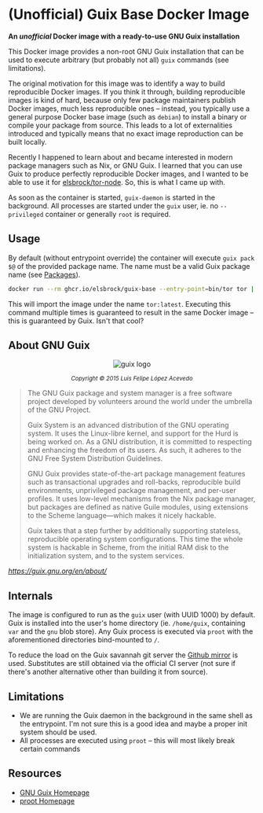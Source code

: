 # (Unofficial) Guix Base Docker Image

**An  *unofficial* Docker image with a ready-to-use GNU Guix installation**

This Docker image provides a non-root GNU Guix installation that can be used to execute arbitrary (but probably not all) `guix` commands (see limitations).

The original motivation for this image was to identify a way to build reproducible Docker images. If you think it through, building reproducible images is kind of hard, because only few package maintainers publish Docker images, much less reproducible ones – instead, you typically use a general purpose Docker base image (such as `debian`) to install a binary or compile your package from source. This leads to a lot of externalities introduced and typically means that no exact image reproduction can be built locally.

Recently I happened to learn about and became interested in modern package managers such as Nix, or GNU Guix. I learned that you can use Guix to produce perfectly reproducible Docker images, and I wanted to be able to use it for [elsbrock/tor-node](https://github.com/elsbrock/tor-node). So, this is what I came up with.

As soon as the container is started, `guix-daemon` is started in the background. All processes are started under the `guix` user, ie. no `--privileged` container or generally `root` is required.

## Usage

By default (without entrypoint override) the container will execute `guix pack $@` of the provided package name. The name must be a valid Guix package name (see [Packages](https://guix.gnu.org/en/packages/)).

```sh
docker run --rm ghcr.io/elsbrock/guix-base --entry-point=bin/tor tor | docker image load -
```

This will import the image under the name `tor:latest`. Executing this command multiple times is guaranteed to result in the same Docker image – this is guaranteed by Guix. Isn't that cool?

## About GNU Guix

<center>

![guix logo](https://guix.gnu.org/static/base/img/Guix.png)

<small>_Copyright © 2015 Luis Felipe López Acevedo_</small>

</center>

<blockquote>
The GNU Guix package and system manager is a free software project developed by volunteers around the world under the umbrella of the GNU Project.

Guix System is an advanced distribution of the GNU operating system. It uses the Linux-libre kernel, and support for the Hurd is being worked on. As a GNU distribution, it is committed to respecting and enhancing the freedom of its users. As such, it adheres to the GNU Free System Distribution Guidelines.

GNU Guix provides state-of-the-art package management features such as transactional upgrades and roll-backs, reproducible build environments, unprivileged package management, and per-user profiles. It uses low-level mechanisms from the Nix package manager, but packages are defined as native Guile modules, using extensions to the Scheme language—which makes it nicely hackable.

Guix takes that a step further by additionally supporting stateless, reproducible operating system configurations. This time the whole system is hackable in Scheme, from the initial RAM disk to the initialization system, and to the system services.
</blockquote>

_https://guix.gnu.org/en/about/_

## Internals

The image is configured to run as the `guix` user (with UUID 1000) by default. Guix is installed into the user's home directory (ie. `/home/guix`, containing `var` and the `gnu` blob store). Any Guix process is executed via `proot` with the aforementioned directories bind-mounted to `/`.

To reduce the load on the Guix savannah git server the [Github mirror](https://github.com/guix-mirror/guix.git) is used. Substitutes are still obtained via the official CI server (not sure if there's another alternative other than building it from source).

## Limitations

* We are running the Guix daemon in the background in the same shell as the entrypoint. I'm not sure this is a good idea and maybe a proper init system should be used.
* All processes are executed using `proot` – this will most likely break certain commands

## Resources

* [GNU Guix Homepage](http://guix.gnu.org)
* [proot Homepage](https://proot-me.github.io/)
